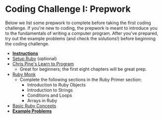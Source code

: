 # Coding Challenge I: Prepwork

Below we list some prepwork to complete before taking the first coding
challenge. If you're new to coding, the prepwork is meant to introduce
you to the fundamentals of writing a computer program. After you've
prepared, try out the example problems (and check the solutions!)
before beginning the coding challenge.

* **[Instructions][instructions-1]**
* [Setup Ruby][setup] (optional)
* [Chris Pine's Learn to Program][chris-pine]
    * Great for beginners; the first eight chapters will be great prep.
* [Ruby Monk][ruby-monk]
    * Complete the following sections in the Ruby Primer section:
        * Introduction to Ruby Objects
        * Introduction to Strings
        * Conditions and Loops
        * Arrays in Ruby
* [Basic Ruby Concepts][basic-concepts]
* **[Example Problems][example-problems]**

[instructions-1]: ./instructions.md
[setup]: ./setup.md
[chris-pine]: http://filepi.com/i/kF0llED
[ruby-monk]: http://rubymonk.com
[basic-concepts]: ./basic-concepts.md
[example-problems]: ./example-problems.md
